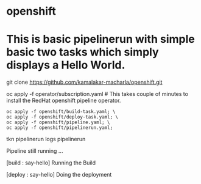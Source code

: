 # openshift
# This is basic pipelinerun with simple basic two tasks which simply displays a Hello World.

git clone https://github.com/kamalakar-macharla/openshift.git

oc apply -f operator/subscription.yaml	# This takes couple of minutes to install the RedHat openshift pipeline operator.
```
oc apply -f openshift/build-task.yaml; \
oc apply -f openshift/deploy-task.yaml; \
oc apply -f openshift/pipeline.yaml; \
oc apply -f openshift/pipelinerun.yaml;
```
tkn pipelinerun logs pipelinerun

Pipeline still running ...

[build : say-hello] Running the Build

[deploy : say-hello] Doing the deployment

